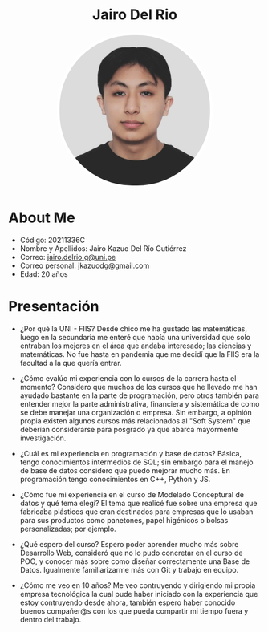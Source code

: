 <h1 align="center">Jairo Del Rio</h1>
<p align="center">
  <img src="Jairo_Kazuo_foto.jpeg" alt="Jairo Del Río" style="width: 300px; border-radius: 150px; border: 5px solid #fff;">
</p>


# About Me
- Código: 20211336C
- Nombre y Apellidos: Jairo Kazuo Del Río Gutiérrez
- Correo: jairo.delrio.g@uni.pe
- Correo personal: jkazuodg@gmail.com
- Edad: 20 años

# Presentación

- ¿Por qué la UNI - FIIS?
  Desde chico me ha gustado las matemáticas, luego en la secundaria me enteré que había una universidad que solo entraban los mejores en el área que andaba interesado; las ciencias y matemáticas. No fue hasta en pandemia que me decidí que la FIIS era la facultad a la que quería entrar.

- ¿Cómo evalúo mi experiencia con lo cursos de la carrera hasta el momento?
  Considero que muchos de los cursos que he llevado me han ayudado bastante en la parte de programación, pero otros también para entender mejor la parte administrativa, financiera y sistemática de como se debe manejar una organización o empresa. Sin embargo, a opinión propia existen algunos cursos más relacionados al "Soft System" que deberían considerarse para posgrado ya que abarca mayormente investigación.

- ¿Cuál es mi experiencia en programación y base de datos?
  Básica, tengo conocimientos intermedios de SQL; sin embargo para el manejo de base de datos considero que puedo mejorar mucho más. En programación tengo conocimientos en C++, Python y JS.

- ¿Cómo fue mi experiencia en el curso de Modelado Conceptural de datos y qué tema elegí?
  El tema que realicé fue sobre una empresa que fabricaba plásticos que eran destinados para empresas que lo usaban para sus productos como panetones, papel higénicos o bolsas personalizadas; por ejemplo.

- ¿Qué espero del curso?
  Espero poder aprender mucho más sobre Desarrollo Web, consideró que no lo pudo concretar en el curso de POO, y conocer más sobre como diseñar correctamente una Base de Datos. Igualmente familiarizarme más con Git y trabajo en equipo.

- ¿Cómo me veo en 10 años?
  Me veo contruyendo y dirigiendo mi propia empresa tecnológica la cual pude haber iniciado con la experiencia que estoy contruyendo desde ahora, también espero haber conocido buenos compañer@s con los que pueda compartir mi tiempo fuera y dentro del trabajo.
